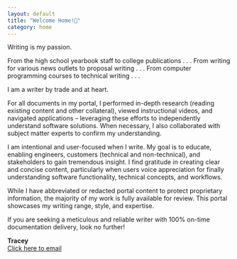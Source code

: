 ```yaml
---
layout: default
title: "Welcome Home!👋"
category: home
---
```

Writing is my passion. 

From the high school yearbook staff to college publications . . .
From writing for various news outlets to proposal writing . . .
From computer programming courses to technical writing . . .

I am a writer by trade and at heart.

For all documents in my portal, I performed in-depth research (reading existing content and other collateral), viewed instructional videos, and navigated applications – leveraging these efforts to independently understand software solutions. When necessary, I also collaborated with subject matter experts to confirm my understanding. 

I am intentional and user-focused when I write. My goal is to educate, enabling engineers, customers (technical and non-technical), and stakeholders to gain tremendous insight. I find gratitude in creating clear and concise content, particularly when users voice appreciation for finally understanding software functionality, technical concepts, and workflows.

While I have abbreviated or redacted portal content to protect proprietary information, the majority of my work is fully available for review. This portal showcases my writing range, style, and expertise.

If you are seeking a meticulous and reliable writer with 100% on-time documentation delivery, look no further!


**Tracey** <br/>
[Click here to email](mailto:th.write.hand@gmail.com)
